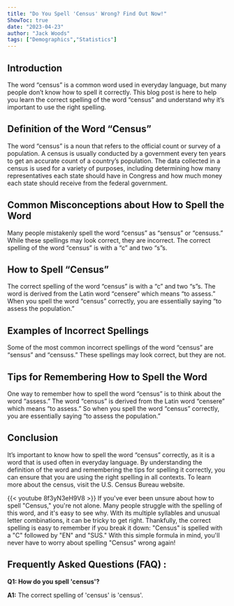 ```yaml
---
title: "Do You Spell 'Census' Wrong? Find Out Now!"
ShowToc: true 
date: "2023-04-23"
author: "Jack Woods" 
tags: ["Demographics","Statistics"]
---
```

## Introduction

The word “census” is a common word used in everyday language, but many people don’t know how to spell it correctly. This blog post is here to help you learn the correct spelling of the word “census” and understand why it’s important to use the right spelling. 

## Definition of the Word “Census” 

The word “census” is a noun that refers to the official count or survey of a population. A census is usually conducted by a government every ten years to get an accurate count of a country’s population. The data collected in a census is used for a variety of purposes, including determining how many representatives each state should have in Congress and how much money each state should receive from the federal government. 

## Common Misconceptions about How to Spell the Word

Many people mistakenly spell the word “census” as “sensus” or “censuss.” While these spellings may look correct, they are incorrect. The correct spelling of the word “census” is with a “c” and two “s”s. 

## How to Spell “Census” 

The correct spelling of the word “census” is with a “c” and two “s”s. The word is derived from the Latin word “censere” which means “to assess.” When you spell the word “census” correctly, you are essentially saying “to assess the population.” 

## Examples of Incorrect Spellings

Some of the most common incorrect spellings of the word “census” are “sensus” and “censuss.” These spellings may look correct, but they are not. 

## Tips for Remembering How to Spell the Word

One way to remember how to spell the word “census” is to think about the word “assess.” The word “census” is derived from the Latin word “censere” which means “to assess.” So when you spell the word “census” correctly, you are essentially saying “to assess the population.” 

## Conclusion

It’s important to know how to spell the word “census” correctly, as it is a word that is used often in everyday language. By understanding the definition of the word and remembering the tips for spelling it correctly, you can ensure that you are using the right spelling in all contexts. To learn more about the census, visit the U.S. Census Bureau website.

{{< youtube 8f3yN3eH9V8 >}} 
If you've ever been unsure about how to spell "Census," you're not alone. Many people struggle with the spelling of this word, and it's easy to see why. With its multiple syllables and unusual letter combinations, it can be tricky to get right. Thankfully, the correct spelling is easy to remember if you break it down: "Census" is spelled with a "C" followed by "EN" and "SUS." With this simple formula in mind, you'll never have to worry about spelling "Census" wrong again!

## Frequently Asked Questions (FAQ) :
**Q1: How do you spell 'census'?**

**A1:** The correct spelling of 'census' is 'census'.






